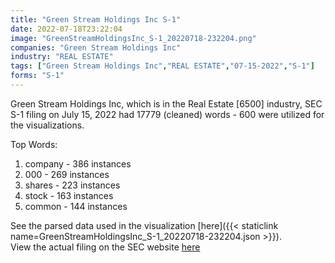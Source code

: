 ```yaml
---
title: "Green Stream Holdings Inc S-1"
date: 2022-07-18T23:22:04
image: "GreenStreamHoldingsInc_S-1_20220718-232204.png"
companies: "Green Stream Holdings Inc"
industry: "REAL ESTATE"
tags: ["Green Stream Holdings Inc","REAL ESTATE","07-15-2022","S-1"]
forms: "S-1"
---
```

Green Stream Holdings Inc, which is in the Real Estate [6500] industry, SEC S-1 filing on July 15, 2022 had 17779 (cleaned) words - 600 were utilized for the visualizations.

Top Words:
1. company - 386 instances
2. 000 - 269 instances
3. shares - 223 instances
4. stock - 163 instances
5. common - 144 instances


See the parsed data used in the visualization [here]({{< staticlink name=GreenStreamHoldingsInc_S-1_20220718-232204.json >}}).  
View the actual filing on the SEC website [here](https://www.sec.gov/Archives/edgar/data/1437476/0001683168-22-004989.txt)